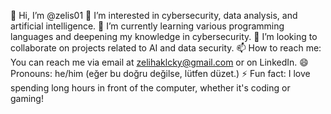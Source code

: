 👋 Hi, I’m @zelis01
👀 I’m interested in cybersecurity, data analysis, and artificial intelligence.
🌱 I’m currently learning various programming languages and deepening my knowledge in cybersecurity.
💞️ I’m looking to collaborate on projects related to AI and data security.
📫 How to reach me: You can reach me via email at zelihaklcky@gmail.com or on LinkedIn.
😄 Pronouns: he/him (eğer bu doğru değilse, lütfen düzet.)
⚡ Fun fact: I love spending long hours in front of the computer, whether it's coding or gaming!

<!---
zelis01/zelis01 is a ✨ special ✨ repository because its `README.md` (this file) appears on your GitHub profile.
You can click the Preview link to take a look at your changes.
--->

